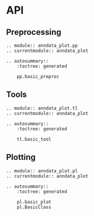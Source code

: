 # API

## Preprocessing

```{eval-rst}
.. module:: anndata_plot.pp
.. currentmodule:: anndata_plot

.. autosummary::
    :toctree: generated

    pp.basic_preproc
```

## Tools

```{eval-rst}
.. module:: anndata_plot.tl
.. currentmodule:: anndata_plot

.. autosummary::
    :toctree: generated

    tl.basic_tool
```

## Plotting

```{eval-rst}
.. module:: anndata_plot.pl
.. currentmodule:: anndata_plot

.. autosummary::
    :toctree: generated

    pl.basic_plot
    pl.BasicClass
```
